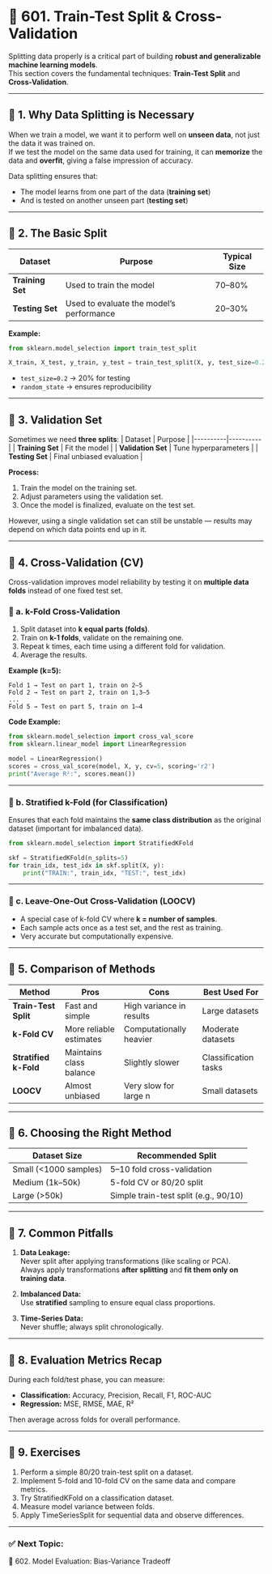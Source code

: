 # 📘 601. Train-Test Split & Cross-Validation

Splitting data properly is a critical part of building **robust and generalizable machine learning models**.  
This section covers the fundamental techniques: **Train-Test Split** and **Cross-Validation**.

---

## 🔹 1. Why Data Splitting is Necessary

When we train a model, we want it to perform well on **unseen data**, not just the data it was trained on.  
If we test the model on the same data used for training, it can **memorize** the data and **overfit**, giving a false impression of accuracy.

Data splitting ensures that:
- The model learns from one part of the data (**training set**)
- And is tested on another unseen part (**testing set**)

---

## 🔹 2. The Basic Split

| Dataset | Purpose | Typical Size |
|----------|----------|--------------|
| **Training Set** | Used to train the model | 70–80% |
| **Testing Set** | Used to evaluate the model’s performance | 20–30% |

**Example:**
```python
from sklearn.model_selection import train_test_split

X_train, X_test, y_train, y_test = train_test_split(X, y, test_size=0.2, random_state=42)
```

- `test_size=0.2` → 20% for testing  
- `random_state` → ensures reproducibility  

---

## 🔹 3. Validation Set

Sometimes we need **three splits**:
| Dataset | Purpose |
|----------|----------|
| **Training Set** | Fit the model |
| **Validation Set** | Tune hyperparameters |
| **Testing Set** | Final unbiased evaluation |

**Process:**
1. Train the model on the training set.  
2. Adjust parameters using the validation set.  
3. Once the model is finalized, evaluate on the test set.  

However, using a single validation set can still be unstable — results may depend on which data points end up in it.

---

## 🔹 4. Cross-Validation (CV)

Cross-validation improves model reliability by testing it on **multiple data folds** instead of one fixed test set.

### 🧩 a. k-Fold Cross-Validation
1. Split dataset into **k equal parts (folds)**.  
2. Train on **k-1 folds**, validate on the remaining one.  
3. Repeat k times, each time using a different fold for validation.  
4. Average the results.

**Example (k=5):**
```
Fold 1 → Test on part 1, train on 2–5  
Fold 2 → Test on part 2, train on 1,3–5  
...
Fold 5 → Test on part 5, train on 1–4
```

**Code Example:**
```python
from sklearn.model_selection import cross_val_score
from sklearn.linear_model import LinearRegression

model = LinearRegression()
scores = cross_val_score(model, X, y, cv=5, scoring='r2')
print("Average R²:", scores.mean())
```

---

### 🧩 b. Stratified k-Fold (for Classification)
Ensures that each fold maintains the **same class distribution** as the original dataset (important for imbalanced data).

```python
from sklearn.model_selection import StratifiedKFold

skf = StratifiedKFold(n_splits=5)
for train_idx, test_idx in skf.split(X, y):
    print("TRAIN:", train_idx, "TEST:", test_idx)
```

---

### 🧩 c. Leave-One-Out Cross-Validation (LOOCV)

- A special case of k-fold CV where **k = number of samples**.  
- Each sample acts once as a test set, and the rest as training.  
- Very accurate but computationally expensive.

---

## 🔹 5. Comparison of Methods

| Method | Pros | Cons | Best Used For |
|---------|------|------|---------------|
| **Train-Test Split** | Fast and simple | High variance in results | Large datasets |
| **k-Fold CV** | More reliable estimates | Computationally heavier | Moderate datasets |
| **Stratified k-Fold** | Maintains class balance | Slightly slower | Classification tasks |
| **LOOCV** | Almost unbiased | Very slow for large n | Small datasets |

---

## 🔹 6. Choosing the Right Method

| Dataset Size | Recommended Split |
|---------------|-------------------|
| Small (<1000 samples) | 5–10 fold cross-validation |
| Medium (1k–50k) | 5-fold CV or 80/20 split |
| Large (>50k) | Simple train-test split (e.g., 90/10) |

---

## 🔹 7. Common Pitfalls

1. **Data Leakage:**  
   Never split after applying transformations (like scaling or PCA).  
   Always apply transformations **after splitting** and **fit them only on training data**.

2. **Imbalanced Data:**  
   Use **stratified** sampling to ensure equal class proportions.

3. **Time-Series Data:**  
   Never shuffle; always split chronologically.

---

## 🔹 8. Evaluation Metrics Recap

During each fold/test phase, you can measure:
- **Classification:** Accuracy, Precision, Recall, F1, ROC-AUC  
- **Regression:** MSE, RMSE, MAE, R²  

Then average across folds for overall performance.

---

## 🧩 9. Exercises

1. Perform a simple 80/20 train-test split on a dataset.  
2. Implement 5-fold and 10-fold CV on the same data and compare metrics.  
3. Try StratifiedKFold on a classification dataset.  
4. Measure model variance between folds.  
5. Apply TimeSeriesSplit for sequential data and observe differences.

---

### ✅ Next Topic:
📘 602. Model Evaluation: Bias-Variance Tradeoff
